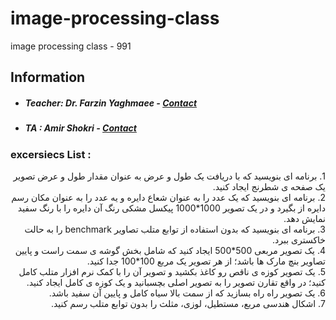 # image-processing-class
image processing class - 991

## Information
* ##### Teacher: Dr. Farzin Yaghmaee - [Contact](mailto:f_yaghmaee@semnan.ac.ir)
* ##### TA : Amir Shokri - [Contact](mailto:amirshokri@semnan.ac.ir)

### excersiecs List :

<div dir="rtl">
1. برنامه ای بنویسید که با دریافت یک طول و عرض به عنوان مقدار طول و عرض تصویر یک صفحه ی شطرنج ایجاد کنید. <br />
2. برنامه ای بنویسید که یک عدد را به عنوان شعاع دایره و یه عدد را به عنوان مکان رسم دایره از بگیرد و در یک تصویر 1000*1000 پیکسل مشکی رنگ آن دایره را با رنگ سفید نمایش دهد.<br />
3. برنامه ای بنویسید که بدون استفاده از توابع متلب تصاویر benchmark را به حالت خاکستری ببرد. <br />
4. یک تصویر مربعی 500*500 ایجاد کنید که شامل بخش گوشه ی سمت راست و پایین تصاویر بنچ مارک ها باشد؛ از هر تصویر یک مربع 100*100 جدا کنید. <br />
5. یک تصویر کوزه ی ناقص رو کاغذ بکشید و تصویر آن را با کمک نرم افزار متلب کامل کنید؛ در واقع تقارن تصویر را به تصویر اصلی بچسبانید و یک کوزه ی کامل ایجاد کنید. <br />
6. یک تصویر راه راه بسازید که از سمت بالا سیاه کامل و پایین آن سفید باشد. <br />
7. اشکال هندسی مربع، مستطیل، لوزی، مثلث را بدون توابع متلب رسم کنید. <br />
</div>
